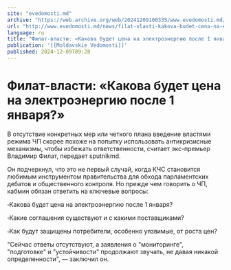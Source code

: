 ```yaml
---
site: "evedomosti.md"
archive: "https://web.archive.org/web/20241209100335/www.evedomosti.md/news/filat-vlasti-kakova-budet-cena-na-elektroenergiyu-posle-1-ya"
url: "http://www.evedomosti.md/news/filat-vlasti-kakova-budet-cena-na-elektroenergiyu-posle-1-ya"
language: ru
title: "Филат-власти: «Какова будет цена на электроэнергию после 1 января?»"
publication: '[[Moldavskie Vedomosti]]'
published: 2024-12-09T09:28
---
```


# Филат-власти: «Какова будет цена на электроэнергию после 1 января?»

В отсутствие конкретных мер или четкого плана введение властями режима ЧП скорее похоже на попытку использовать антикризисные механизмы, чтобы избежать ответственности, считает экс-премьер Владимир Филат, передает sputnikmd.

Он подчеркнул, что это не первый случай, когда КЧС становится любимым инструментом правительства для обхода парламентских дебатов и общественного контроля. Но прежде чем говорить о ЧП, кабмин обязан ответить на ключевые вопросы:

▫️Какова будет цена на электроэнергию после 1 января?

▫️Какие соглашения существуют и с какими поставщиками?

▫️Как будут защищены потребители, особенно уязвимые, от роста цен?

"Сейчас ответы отсутствуют, а заявления о "мониторинге", "подготовке" и "устойчивости" продолжают звучать, не давая никакой определенности", — заключил он.